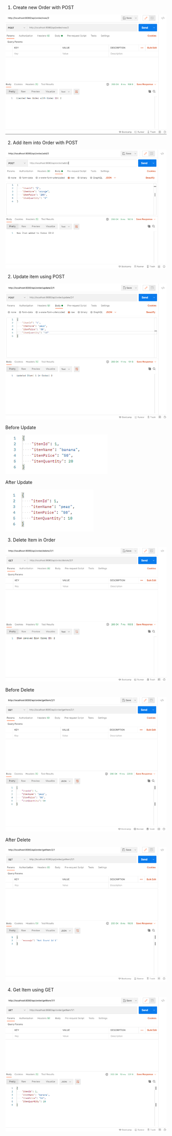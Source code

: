 1. Create new Order with POST

![1](files/new_order.png)

2. Add item into Order with POST

![2](files/new_item.png)

2. Update item using POST

![3](files/update_item.png)

Before Update

![4](files/before_update.png)

After Update

![5](files/after_update.png)

3. Delete Item in Order

![6](files/delete_item.png)

Before Delete

![7](files/before_delete.png)

After Delete

![8](files/after_delete.png)

4. Get Item using GET

![9](files/get_item.png)

